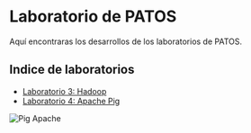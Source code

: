 # Laboratorio de PATOS

Aquí encontraras los desarrollos de los laboratorios de PATOS.

## Indice de laboratorios

- <a href="https://github.com/Mezosky/Labs_PATOS/tree/main/Lab3">Laboratorio 3: Hadoop</a>
- <a href="https://github.com/Mezosky/Labs_PATOS/tree/main/Lab4">Laboratorio 4: Apache Pig</a>

![Pig Apache](https://download.pingcap.com/images/blog/batch-processing-massive-data-much-quicker-with-tispark.jpg)